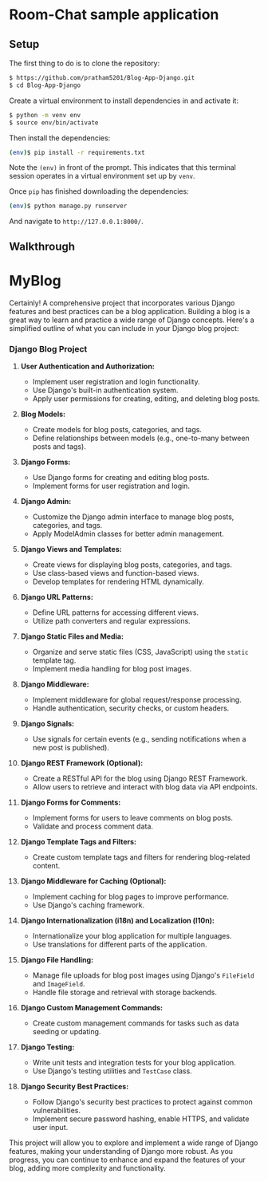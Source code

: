 # Room-Chat sample application

## Setup

The first thing to do is to clone the repository:

```sh
$ https://github.com/pratham5201/Blog-App-Django.git
$ cd Blog-App-Django
```

Create a virtual environment to install dependencies in and activate it:

```sh
$ python -m venv env
$ source env/bin/activate
```

Then install the dependencies:

```sh
(env)$ pip install -r requirements.txt
```
Note the `(env)` in front of the prompt. This indicates that this terminal
session operates in a virtual environment set up by `venv`.

Once `pip` has finished downloading the dependencies:
```sh
(env)$ python manage.py runserver
```
And navigate to `http://127.0.0.1:8000/`.

## Walkthrough

# MyBlog

Certainly! A comprehensive project that incorporates various Django features and best practices can be a blog application. Building a blog is a great way to learn and practice a wide range of Django concepts. Here's a simplified outline of what you can include in your Django blog project:

### Django Blog Project

1. **User Authentication and Authorization:**
   - Implement user registration and login functionality.
   - Use Django's built-in authentication system.
   - Apply user permissions for creating, editing, and deleting blog posts.

2. **Blog Models:**
   - Create models for blog posts, categories, and tags.
   - Define relationships between models (e.g., one-to-many between posts and tags).

3. **Django Forms:**
   - Use Django forms for creating and editing blog posts.
   - Implement forms for user registration and login.

4. **Django Admin:**
   - Customize the Django admin interface to manage blog posts, categories, and tags.
   - Apply ModelAdmin classes for better admin management.

5. **Django Views and Templates:**
   - Create views for displaying blog posts, categories, and tags.
   - Use class-based views and function-based views.
   - Develop templates for rendering HTML dynamically.

6. **Django URL Patterns:**
   - Define URL patterns for accessing different views.
   - Utilize path converters and regular expressions.

7. **Django Static Files and Media:**
   - Organize and serve static files (CSS, JavaScript) using the `static` template tag.
   - Implement media handling for blog post images.

8. **Django Middleware:**
   - Implement middleware for global request/response processing.
   - Handle authentication, security checks, or custom headers.

9. **Django Signals:**
   - Use signals for certain events (e.g., sending notifications when a new post is published).

10. **Django REST Framework (Optional):**
    - Create a RESTful API for the blog using Django REST Framework.
    - Allow users to retrieve and interact with blog data via API endpoints.

11. **Django Forms for Comments:**
    - Implement forms for users to leave comments on blog posts.
    - Validate and process comment data.

12. **Django Template Tags and Filters:**
    - Create custom template tags and filters for rendering blog-related content.

13. **Django Middleware for Caching (Optional):**
    - Implement caching for blog pages to improve performance.
    - Use Django's caching framework.

14. **Django Internationalization (i18n) and Localization (l10n):**
    - Internationalize your blog application for multiple languages.
    - Use translations for different parts of the application.

15. **Django File Handling:**
    - Manage file uploads for blog post images using Django's `FileField` and `ImageField`.
    - Handle file storage and retrieval with storage backends.

16. **Django Custom Management Commands:**
    - Create custom management commands for tasks such as data seeding or updating.

17. **Django Testing:**
    - Write unit tests and integration tests for your blog application.
    - Use Django's testing utilities and `TestCase` class.

18. **Django Security Best Practices:**
    - Follow Django's security best practices to protect against common vulnerabilities.
    - Implement secure password hashing, enable HTTPS, and validate user input.

This project will allow you to explore and implement a wide range of Django features, making your understanding of Django more robust. As you progress, you can continue to enhance and expand the features of your blog, adding more complexity and functionality.